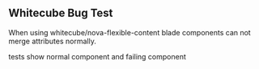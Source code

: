 

## Whitecube Bug Test

When using whitecube/nova-flexible-content blade components can not merge attributes normally.

tests show normal component and failing component
